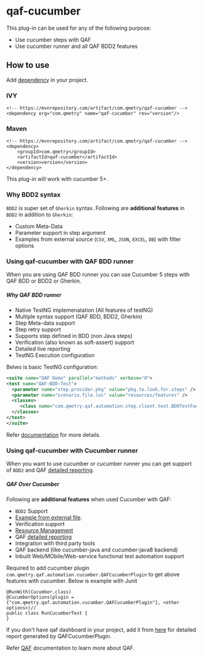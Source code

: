 # qaf-cucumber
This plug-in can be used for any of the following purpose:
 
 * Use cucumber steps with QAF
 * Use cucumber runner and all QAF BDD2 features
 
## How to use
Add [dependency](https://mvnrepository.com/artifact/com.qmetry/qaf-cucumber/2.1.15-beta-2) in your project.
### IVY
```
<!-- https://mvnrepository.com/artifact/com.qmetry/qaf-cucumber -->
<dependency org="com.qmetry" name="qaf-cucumber" rev="version"/>
```
### Maven
```
<!-- https://mvnrepository.com/artifact/com.qmetry/qaf-cucumber -->
<dependency>
    <groupId>com.qmetry</groupId>
    <artifactId>qaf-cucumber</artifactId>
    <version>version</version>
</dependency>
```
 
This plug-in will work with cucumber 5+. 
### Why BDD2 syntax
`BDD2` is super set of `Gherkin` syntax. Following are **additional features** in `BDD2` in addition to `Gherkin`:
 * Custom Meta-Data
 * Parameter support in step argument
 * Examples from external source (`CSV`, `XML`, `JSON`, `EXCEL`, `DB`) with filter options

### Using qaf-cucumber with QAF BDD runner
When you are using QAF BDD runner you can use Cucumber 5 steps with QAF BDD or BDD2 or Gherkin. 

##### Why QAF BDD runner
 * Native TestNG implemenatation (All features of testNG)
 * Multiple syntax support (QAF BDD, BDD2, Gherkin)
 * Step Meta-data support
 * Step retry support
 * Supports step defined in BDD (non Java steps)
 * Verification (also known as soft-assert) support
 * Detailed live reporting
 * TestNG Execution configuration
 
 Belwo is basic TestNG configuration:
 ```xml
 <suite name="QAF Demo" parallel="methods" verbose="0">
 <test name="QAF-BDD-Test">
   <parameter name="step.provider.pkg" value="pkg.to.look.for.steps" />
   <parameter name="scenario.file.loc" value="resources/features" />
   <classes>
      <class name="com.qmetry.qaf.automation.step.client.text.BDDTestFactory2" />
   </classes>
</test>
</suite>
```
 Refer [documentation](https://qmetry.github.io/qaf/latest/bdd-configuration.html) for more details.
 
### Using qaf-cucumber with Cucumber runner
When you want to use cucumber or cucumber runner you can get support of `BDD2` and QAF [detailed reporting](https://qmetry.github.io/qaf/latest/qaf_reporting.html). 

##### QAF Over Cucumber 
 Following are **additional features** when used Cucumber with QAF:
 * `BDD2` Support
 * [Example from external file](https://qmetry.github.io/qaf/latest/bdd2.html#data-driven-scenario).
 * Verification support
 * [Resource Management](https://qmetry.github.io/qaf/latest/managing_resources_for_different_env.html)
 * QAF [detailed reporting](https://qmetry.github.io/qaf/latest/qaf_reporting.html)
 * Integration with third party tools
 * QAF backend (like cucumber-java and cucumber-java8 backend)
 * Inbuilt Web/MObile/Web-service functional test automation support
 
Required to add cucumber plugin `com.qmetry.qaf.automation.cucumber.QAFCucumberPlugin` to get above features with cucumber. Below is example with Junit

```
@RunWith(Cucumber.class)
@CucumberOptions(plugin = {"com.qmetry.qaf.automation.cucumber.QAFCucumberPlugin"}, <other options>)//
public class RunCucumberTest {
}
```
If you don't have qaf dashboard in your project, add it from [here](https://github.com/infostretch/qaf-report) for detailed report generated by QAFCucumberPlugin.

Refer [QAF](https://qmetry.github.io/) documentation to learn more about QAF.
